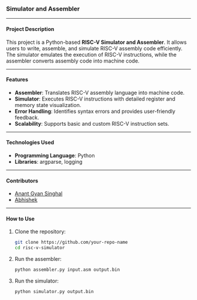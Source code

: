 ### **Simulator and Assembler**

---

#### **Project Description**

This project is a Python-based **RISC-V Simulator and Assembler**. It allows users to write, assemble, and simulate RISC-V assembly code efficiently. The simulator emulates the execution of RISC-V instructions, while the assembler converts assembly code into machine code.

---

#### **Features**

- **Assembler**: Translates RISC-V assembly language into machine code.
- **Simulator**: Executes RISC-V instructions with detailed register and memory state visualization.
- **Error Handling**: Identifies syntax errors and provides user-friendly feedback.
- **Scalability**: Supports basic and custom RISC-V instruction sets.

---

#### **Technologies Used**

- **Programming Language**: Python
- **Libraries**: argparse, logging

---

#### **Contributors**

- [Anant Gyan Singhal](https://github.com/sphuro)
- [Abhishek](https://github.com/abhishhek70)

---

#### **How to Use**

1. Clone the repository:
   ```bash
   git clone https://github.com/your-repo-name
   cd risc-v-simulator
   ```
2. Run the assembler:
   ```bash
   python assembler.py input.asm output.bin
   ```
3. Run the simulator:
   ```bash
   python simulator.py output.bin
   ```
